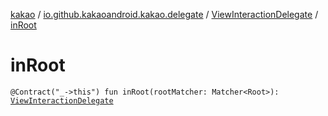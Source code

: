 [kakao](../../index.md) / [io.github.kakaoandroid.kakao.delegate](../index.md) / [ViewInteractionDelegate](index.md) / [inRoot](./in-root.md)

# inRoot

`@Contract("_->this") fun inRoot(rootMatcher: Matcher<Root>): `[`ViewInteractionDelegate`](index.md)